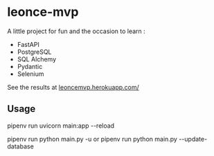 # leonce-mvp

A little project for fun and the occasion to learn :

- FastAPI
- PostgreSQL
- SQL Alchemy
- Pydantic
- Selenium

See the results at [leoncemvp.herokuapp.com/](https://leoncemvp.herokuapp.com/)

## Usage

pipenv run uvicorn main:app --reload

pipenv run python main.py -u 
or
pipenv run python main.py --update-database 